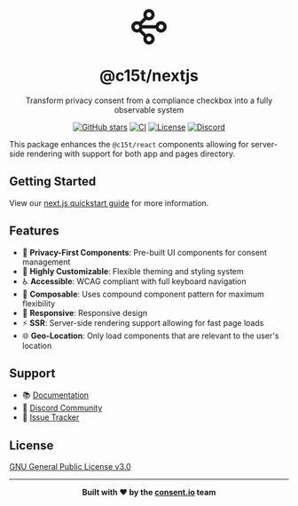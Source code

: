 <div align="center">
<svg width="64" height="64" viewBox="0 0 64 64" fill="none" xmlns="http://www.w3.org/2000/svg">
<path d="M32.0255 0.0450657C37.6311 0.0450657 42.1754 4.59956 42.1754 10.2178C42.1753 15.836 37.6311 20.3903 32.0255 20.3903C30.2776 20.3903 28.633 19.9475 27.197 19.1675L19.2057 27.1768C19.5384 27.7916 19.8064 28.4395 20.0056 29.1098H44.0459C45.2936 24.9078 49.1777 21.8436 53.7756 21.8436C59.3812 21.8436 63.9254 26.3981 63.9254 32.0163C63.9254 37.6345 59.3811 42.189 53.7756 42.189C49.1777 42.189 45.2938 39.1248 44.046 34.9228H20.0054C19.7434 35.8044 19.3626 36.6461 18.8738 37.4247L26.6293 45.1976C28.1924 44.2123 30.0425 43.6422 32.0255 43.6422C37.6311 43.6422 42.1754 48.1968 42.1754 53.815C42.1754 59.4332 37.6311 63.9875 32.0255 63.9875C26.4199 63.9875 21.8756 59.4332 21.8756 53.815C21.8756 52.3023 22.2051 50.8668 22.796 49.5765L14.5047 41.2665C13.2173 41.8586 11.7852 42.189 10.2759 42.189C4.67041 42.189 0.12612 37.6345 0.125977 32.0163C0.125977 26.3981 4.67041 21.8436 10.276 21.8436C12.0238 21.8436 13.6686 22.2864 15.1046 23.0664L23.0957 15.0573C22.3175 13.6181 21.8756 11.9696 21.8756 10.2178C21.8756 4.59956 26.4199 0.0450657 32.0255 0.0450657ZM32.0255 49.4552C29.6231 49.4552 27.6755 51.4072 27.6755 53.815C27.6755 56.2227 29.6231 58.1746 32.0255 58.1746C34.428 58.1746 36.3755 56.2227 36.3755 53.815C36.3755 51.4072 34.428 49.4552 32.0255 49.4552ZM10.276 27.6565C7.87356 27.6565 5.92587 29.6085 5.92587 32.0163C5.92587 34.4241 7.87356 36.3761 10.276 36.3761C12.6783 36.3761 14.6259 34.4241 14.6259 32.0163C14.6259 29.6086 12.6783 27.6565 10.276 27.6565ZM53.7756 27.6565C51.3751 27.6565 49.4285 29.6054 49.4255 32.0107L49.4256 32.0163L49.4255 32.0218C49.4285 34.4272 51.3751 36.3761 53.7756 36.3761C56.1779 36.3761 58.1255 34.4241 58.1255 32.0163C58.1255 29.6086 56.1779 27.6565 53.7756 27.6565ZM32.0255 5.85785C29.6231 5.85785 27.6755 7.80992 27.6755 10.2178C27.6755 12.6256 29.6232 14.5774 32.0255 14.5774C34.428 14.5774 36.3754 12.6255 36.3755 10.2178C36.3755 7.80992 34.428 5.85799 32.0255 5.85785Z" fill="currentColor"/>
</svg>
  <h1>@c15t/nextjs</h1>
  <p>Transform privacy consent from a compliance checkbox into a fully observable system</p>

  [![GitHub stars](https://img.shields.io/github/stars/c15t/c15t?style=flat-square)](https://github.com/c15t/c15t)
  [![CI](https://img.shields.io/github/actions/workflow/status/c15t/c15t/ci.yml?style=flat-square)](https://github.com/c15t/c15t/actions/workflows/ci.yml)
  [![License](https://img.shields.io/badge/license-GPL--3.0-blue.svg?style=flat-square)](LICENSE)
  [![Discord](https://img.shields.io/discord/1312171102268690493?style=flat-square)](https://c15t.com/discord)
</div>

This package enhances the `@c15t/react` components allowing for server-side rendering with support for both app and pages directory.

## Getting Started

View our [next.js quickstart guide](https://c15t.com/docs/next/quickstart) for more information.

## Features

- 🎯 **Privacy-First Components**: Pre-built UI components for consent management
- 🎨 **Highly Customizable**: Flexible theming and styling system
- ♿ **Accessible**: WCAG compliant with full keyboard navigation
- 🔧 **Composable**: Uses compound component pattern for maximum flexibility
- 📱 **Responsive**: Responsive design
- ⚡ **SSR**: Server-side rendering support allowing for fast page loads
- 🌐 **Geo-Location**: Only load components that are relevant to the user's location


## Support

- 📚 [Documentation](https://c15t.com/)
- 💬 [Discord Community](https://c15t.com/discord)
- 🐛 [Issue Tracker](https://github.com/c15t/c15t/issues)

## License

[GNU General Public License v3.0](https://github.com/c15t/c15t/blob/main/LICENSE.md)

---

<div align="center">
  <strong>Built with ❤️ by the <a href="https://www.consent.io">consent.io</a> team</strong>
</div>
